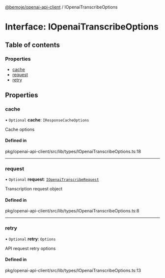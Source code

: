 [@bemoje/openai-api-client](/docs/md/index.md) / IOpenaiTranscribeOptions

# Interface: IOpenaiTranscribeOptions

## Table of contents

### Properties

- [cache](/docs/md/interfaces/IOpenaiTranscribeOptions.md#cache)
- [request](/docs/md/interfaces/IOpenaiTranscribeOptions.md#request)
- [retry](/docs/md/interfaces/IOpenaiTranscribeOptions.md#retry)

## Properties

### cache

• `Optional` **cache**: `IResponseCacheOptions`

Cache options

#### Defined in

pkg/openai-api-client/src/lib/types/IOpenaiTranscribeOptions.ts:18

___

### request

• `Optional` **request**: [`IOpenaiTranscribeRequest`](/docs/md/interfaces/IOpenaiTranscribeRequest.md)

Transcription request object

#### Defined in

pkg/openai-api-client/src/lib/types/IOpenaiTranscribeOptions.ts:8

___

### retry

• `Optional` **retry**: `Options`

API request retry options

#### Defined in

pkg/openai-api-client/src/lib/types/IOpenaiTranscribeOptions.ts:13
